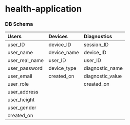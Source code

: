# health-application

### DB Schema


| Users | Devices | Diagnostics | 
|:-------------|:------------|:-----------|
| user_ID | device_ID | session_ID |
| user_name | device_name | device_ID |
| user_real_name | user_ID | user_ID |
| user_password | device_type | diagnostic_name |
| user_email | created_on | diagnostic_value |
| user_role | | created_on |
| user_address | |
| user_height | |
| user_gender | |
| created_on | |
